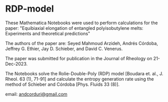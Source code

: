 # RDP-model

These Mathematica Notebooks were used to perform calculations for the paper: "Equibiaxial elongation of entangled polyisobutylene melts: Experiments and theoretical predictions"

The authors of the paper are: Seyed Mahmoud Arzideh, Andrés Córdoba, Jeffrey G. Ethier, Jay D. Schieber, and David C. Venerus.

The paper was submitted for publication in the Journal of Rheology on 21-Dec-2023.

The Notebooks solve the Rolie-Double-Poly (RDP) model [Boudara et. al., J. Rheol. 63 (1), 71-91] and calculate the entropy generation rate using the method of Schieber and Córdoba [Phys. Fluids 33 (8)].

email: andcorduri@gmail.com
